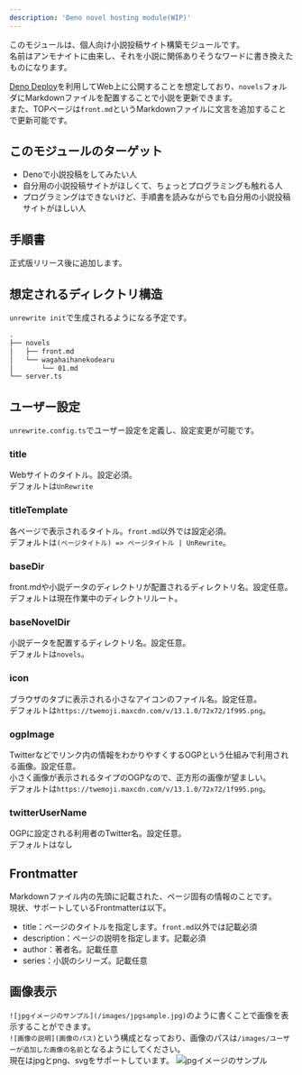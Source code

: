```yaml
---
description: 'Deno novel hosting module(WIP)'
---
```


このモジュールは、個人向け小説投稿サイト構築モジュールです。  
名前はアンモナイトに由来し、それを小説に関係ありそうなワードに書き換えたものになります。

[Deno Deploy](https://deno.com/deploy)を利用してWeb上に公開することを想定しており、`novels`フォルダにMarkdownファイルを配置することで小説を更新できます。  
また、TOPページは`front.md`というMarkdownファイルに文言を追加することで更新可能です。

## このモジュールのターゲット
- Denoで小説投稿をしてみたい人
- 自分用の小説投稿サイトがほしくて、ちょっとプログラミングも触れる人
- プログラミングはできないけど、手順書を読みながらでも自分用の小説投稿サイトがほしい人

## 手順書
正式版リリース後に追加します。

## 想定されるディレクトリ構造
`unrewrite init`で生成されるようになる予定です。
``` zsh
.
├── novels
│   ├── front.md
│   └── wagahaihanekodearu
│       └── 01.md
└── server.ts
```

## ユーザー設定
`unrewrite.config.ts`でユーザー設定を定義し、設定変更が可能です。

### title
Webサイトのタイトル。設定必須。  
デフォルトは`UnRewrite`

### titleTemplate
各ページで表示されるタイトル。`front.md`以外では設定必須。  
デフォルトは`(ページタイトル) => ページタイトル | UnRewrite`。

### baseDir
front.mdや小説データのディレクトリが配置されるディレクトリ名。設定任意。  
デフォルトは現在作業中のディレクトリルート。

### baseNovelDir
小説データを配置するディレクトリ名。設定任意。  
デフォルトは`novels`。

### icon
ブラウザのタブに表示される小さなアイコンのファイル名。設定任意。  
デフォルトは`https://twemoji.maxcdn.com/v/13.1.0/72x72/1f995.png`。

### ogpImage
Twitterなどでリンク内の情報をわかりやすくするOGPという仕組みで利用される画像。設定任意。  
小さく画像が表示されるタイプのOGPなので、正方形の画像が望ましい。  
デフォルトは`https://twemoji.maxcdn.com/v/13.1.0/72x72/1f995.png`。

### twitterUserName
OGPに設定される利用者のTwitter名。設定任意。  
デフォルトはなし

## Frontmatter
Markdownファイル内の先頭に記載された、ページ固有の情報のことです。  
現状、サポートしているFrontmatterは以下。

- title：ページのタイトルを指定します。`front.md`以外では記載必須
- description：ページの説明を指定します。記載必須
- author：著者名。記載任意
- series：小説のシリーズ。記載任意

## 画像表示
`![jpgイメージのサンプル](/images/jpgsample.jpg)`のように書くことで画像を表示することができます。  
`![画像の説明](画像のパス)`という構成となっており、画像のパスは`/images/ユーザーが追加した画像の名前`となるようにしてください。  
現在はjpgとpng、svgをサポートしています。
![jpgイメージのサンプル](/images/jpgsample.jpg)
